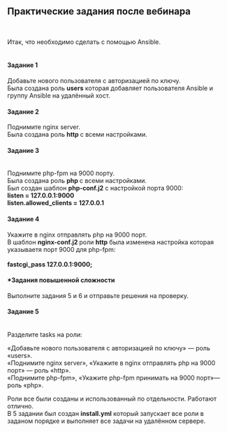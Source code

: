 <h2>Практические задания после вебинара</h2><br>

Итак, что необходимо сделать c помощью Ansible. <br>
<br>
<h4>Задание 1 </h4>
Добавьте нового пользователя с авторизацией по ключу.<br>
Была создана роль <b>users</b> которая добавляет пользователя Ansible и группу Ansible на удалённый хост. <br>
<h4>Задание 2 </h4> 
Поднимите nginx server. </br>
Была создана роль <b> http </b> c всеми настройками. <br>
<h4>Задание 3 </h4> <br>
Поднимите php-fpm на 9000 порту. <br>
Была создана роль <b> php </b> c всеми настройками. <br>
Был создан шаблон <b> php-conf.j2</b> c настройкой порта 9000: <br>
<b> 
listen = 127.0.0.1:9000 <br>
listen.allowed_clients = 127.0.0.1 <br>
</b>

<h4>Задание 4 </h4>
Укажите в nginx отправлять php на 9000 порт.<br>
В шаблон <b> nginx-conf.j2 </b> роли <b>http</b> была изменена настройка которая указываетя порт  9000 для php-fpm: <br>
<b>
 <br>
fastcgi_pass    127.0.0.1:9000;
</b>


<h4>*Задания повышенной сложности </h4> 
Выполните задания 5 и 6 и отправьте решения на проверку. <br>

<h4>Задание 5 </h4> <br>
Разделите tasks на роли: <br>

«Добавьте нового пользователя с авторизацией по ключу» — роль «users». <br>
«Поднимите nginx server», «Укажите в nginx отправлять php на 9000 порт» — роль «http». <br>
«Поднимите php-fpm», «Укажите php-fpm принимать на 9000 порт»— роль «php». <br>

Роли все были созданы и использованный по отдельности. Работают отлично. <br>
В 5 задании был создан <b>install.yml</b> который запускает все роли в заданом порядке и выполняет все задачи на удалённом сервере. <br>

